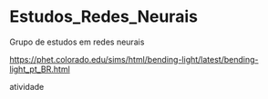 # Estudos_Redes_Neurais
Grupo de estudos em redes neurais

https://phet.colorado.edu/sims/html/bending-light/latest/bending-light_pt_BR.html

atividade 